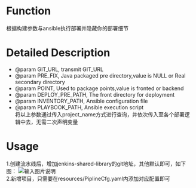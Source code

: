 # Function  
根据构建参数与ansible执行部署并隐藏你的部署细节

# Detailed Description
* @param GIT_URL, transmit GIT_URL
* @param PRE_FIX, Java packaged pre directory,value is NULL or Real secondary directory
* @param POINT, Used to package points,value is fronted or backend
* @param DEPLOY_PRE_PATH, The front directory for deployment
* @param INVENTORY_PATH, Ansible configuration file
* @param PLAYBOOK_PATH,  Ansible execution script  
将以上参数通过传入project_name方式进行查询，并依次传入至各个部署逻辑中去，无需二次声明变量


# Usage
1.创建流水线后，增加jenkins-shared-library的git地址，其他默认即可，如下图：
![输入图片说明](https://images.gitee.com/uploads/images/2022/0531/101435_ebff0585_10349853.png "11.png")  
2.新增项目，只需要在resources/PiplineCfg.yaml内添加对应配置即可

